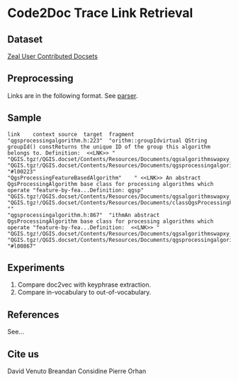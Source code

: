 # Code2Doc Trace Link Retrieval

## Dataset

[Zeal User Contributed Docsets](https://zealusercontributions.now.sh/)

## Preprocessing

Links are in the following format. See [parser](/parser).

## Sample

```
link	context	source	target	fragment
"qgsprocessingalgorithm.h:223"	"orithm::groupIdvirtual QString groupId() constReturns the unique ID of the group this algorithm belongs to. Definition:  <<LNK>> "	"QGIS.tgz!/QGIS.docset/Contents/Resources/Documents/qgsalgorithmswapxy_8h_source.html"	"QGIS.tgz!/QGIS.docset/Contents/Resources/Documents/qgsprocessingalgorithm_8h_source.html"	"#l00223"
"QgsProcessingFeatureBasedAlgorithm"	" <<LNK>> An abstract QgsProcessingAlgorithm base class for processing algorithms which operate "feature-by-fea...Definition: qgsp"	"QGIS.tgz!/QGIS.docset/Contents/Resources/Documents/qgsalgorithmswapxy_8h_source.html"	"QGIS.tgz!/QGIS.docset/Contents/Resources/Documents/classQgsProcessingFeatureBasedAlgorithm.html"	""
"qgsprocessingalgorithm.h:867"	"ithmAn abstract QgsProcessingAlgorithm base class for processing algorithms which operate "feature-by-fea...Definition:  <<LNK>> "	"QGIS.tgz!/QGIS.docset/Contents/Resources/Documents/qgsalgorithmswapxy_8h_source.html"	"QGIS.tgz!/QGIS.docset/Contents/Resources/Documents/qgsprocessingalgorithm_8h_source.html"	"#l00867"
```

## Experiments

1. Compare doc2vec with keyphrase extraction.
2. Compare in-vocabulary to out-of-vocabulary.

## References

See...

## Cite us

David Venuto
Breandan Considine
Pierre Orhan